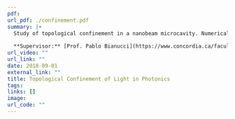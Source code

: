 ```yaml
---
pdf: 
url_pdf: ./confinement.pdf
summary: |+
  Study of topological confinement in a nanobeam microcavity. Numerically characterized resonant modes of electromagnetic waves in nano-scale crystal ring resonators for circuit applications.
  
  **Supervisor:** [Prof. Pablo Bianucci](https://www.concordia.ca/faculty/pablo-bianucci.html)
url_video: ""
url_link: ""
date: 2018-09-01
external_link: ""
title: Topological Confinement of Light in Photonics 
tags:
links: []
image: 
url_code: ""
---
```

